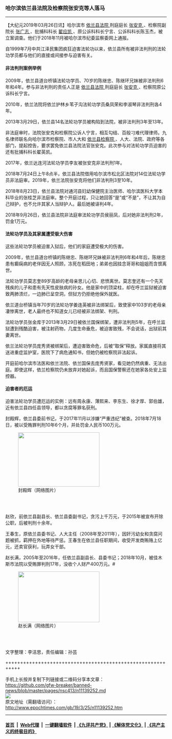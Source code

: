 ### 哈尔滨依兰县法院及检察院张安克等人落马
------------------------

<p>
 【大纪元2019年03月26日讯】哈尔滨市
 <a href="http://www.epochtimes.com/gb/tag/%E4%BE%9D%E5%85%B0%E5%8E%BF%E6%B3%95%E9%99%A2.html">
  依兰县法院
 </a>
 刑庭庭长
 <a href="http://www.epochtimes.com/gb/tag/%E5%BC%A0%E5%AE%89%E5%85%8B.html">
  张安克
 </a>
 、检察院副院长
 <a href="http://www.epochtimes.com/gb/tag/%E5%BC%A0%E5%B9%BF%E5%BF%97.html">
  张广志
 </a>
 、批捕科科长
 <a href="http://www.epochtimes.com/gb/tag/%E7%BF%9F%E5%BA%94%E5%87%AF.html">
  翟应凯
 </a>
 、原公诉科科长宁言、公诉科科长陈玉杰，被立案调查。他们于2018年11月被哈尔滨市纪委监察委网上通报。
</p>
<p>
 自1999年7月中共江泽民集团疯狂迫害法轮功以来，依兰县所有被非法判刑的法轮功学员都与他们的直接或间接参与迫害有关。
</p>
<h4>
 非法判刑案例举例
</h4>
<p>
 2009年，依兰县道台桥镇法轮功学员、70岁的陈继忠、陈继环兄妹被非法判刑6年和4年。参与非法判刑的责任人正是
 <a href="http://www.epochtimes.com/gb/tag/%E4%BE%9D%E5%85%B0%E5%8E%BF%E6%B3%95%E9%99%A2.html">
  依兰县法院
 </a>
 刑庭庭长
 <a href="http://www.epochtimes.com/gb/tag/%E5%BC%A0%E5%AE%89%E5%85%8B.html">
  张安克
 </a>
 、检察院原公诉科长宁言。
</p>
<p>
 2010年，依兰法院将依兰护林乡苇子沟法轮功学员桑凤荣和李淑琴非法判刑各4年。
</p>
<p>
 2013年3月29日，依兰县14名法轮功学员被构陷到法院，被非法判刑3年至13年。
</p>
<p>
 非法庭审时，法院张安克和检察院公诉人宁言，相互勾结、百般刁难代理律师。九名律师联名向哈尔滨市检察院、市人大和
 <a href="http://www.epochtimes.com/gb/tag/%E4%BE%9D%E5%85%B0%E5%8E%BF%E6%A3%80%E5%AF%9F%E9%99%A2.html">
  依兰县检察院
 </a>
 、人大、法院、政府等各部门，提起控告，要求罢免依兰县法院法官张安克。此次参与对法轮功学员迫害的还有批捕科科长翟英凯。
</p>
<p>
 2017年，依兰达连河法轮功学员李友被张安克非法判刑1年。
</p>
<p>
 2018年7月24日上午8点半，依兰县法院借用哈尔滨市松北区法院对14位法轮功学员非法庭审。2019年，依兰法院张安克将他们非法判刑3至10年。
</p>
<p>
 2018年8月23日，依兰县法院对通河县妇幼保健院主治医师、哈尔滨医科大学本科毕业的张桂芝非法庭审。整个开庭过程，只让她回答“是”或“不是”，不让其为自己辩护，也不允许其家人当辩护人。最后她被诬判4年。
</p>
<p>
 2018年9月26日，依兰县法院非法庭审法轮功学员侯丽凤，后对她非法判刑2年，罚金1万元。
</p>
<h4>
 法轮功学员及其家属遭受极大伤害
</h4>
<p>
 这些法轮功学员被迫害入狱后，他们的家庭遭受极大的伤害。
</p>
<p>
 2009年，依兰县道台桥镇的陈继忠、陈继环兄妹被非法判刑6年和4年后，陈继忠患有癫痫病的老伴因无人照顾，冻死在稻田地；弟弟也因挂念哥哥和姐姐而含恨离世。
</p>
<p>
 法轮功学员莫志奎89岁高龄的老母亲思儿心切、悲愤离世。莫志奎还有一个先天残疾的儿子和患有先天性皮肤病的孙女。他是家中的顶梁柱，却在呼兰监狱被迫害致两肺溃烂，一边肺已呈空洞，但狱方仍拒绝他保外就医。
</p>
<p>
 依兰道台桥镇当年70岁的法轮功学姜连英被非法绑架后，致使家中103岁的老母亲凄惨离世，老人最终也不知道女儿已经被非法绑架、判刑。
</p>
<p>
 法轮功学员张金库于2013年3月29日被依兰国保绑架，遭非法判刑5年，在呼兰监狱遭到残酷迫害，被注射药物，几度生命垂危，被迫害致残，不会说话，出狱前其妻离世。
</p>
<p>
 依兰法轮功学员庞秀贤被绑架后，遭迫害致命危，后被“取保”释放。家属直接将其送进重症监护室，医院下了病危通知书，但她仍被检察院非法起诉。
</p>
<p>
 开庭前哈尔滨市法医和依兰法院、依兰国保去庞秀贤家，看见她仍然病重、无法出庭。即使这样，依兰检察院仍未放弃对她起诉，而且国保警察还在她家各处安上监控器。
</p>
<h4>
 迫害者的厄运
</h4>
<p>
 迫害法轮功学员遭厄运的实例：远有周永康、薄熙来、李东生、徐才厚、郭伯雄，近有依兰县四任县领导，都以贪腐等罪名获刑。
</p>
<p>
 封殿辉，依兰县委前书记，于2017年11月以涉嫌“严重违纪”被查。2018年7月18日，被以受贿罪判刑10年6个月，并处罚金人民币100万元。
</p>
<figure class="wp-caption aligncenter" id="attachment_11139386" style="width: 254px">
 <a href="http://i.epochtimes.com/assets/uploads/2019/03/2019-3-17-fengdianhui-ss.jpg">
  <img alt="" class=" wp-image-11139386" height="169" src="http://i.epochtimes.com/assets/uploads/2019/03/2019-3-17-fengdianhui-ss.jpg" width="254"/>
 </a>
 <br/><figcaption class="wp-caption-text">
  封殿辉（网络图片）
 </figcaption><br/>
</figure><br/>
<p>
 赵欣，前依兰县副县长、依兰县委副书记，贪污上千万元，于2015年被宣布开除公职，后被判刑十余年。
</p>
<p>
 王春生，原依兰县委书记、人大主任（2008年至2011年），因奸污幼女和贪腐问题被抓，羁押在外地等待严惩。王春生在依兰县任职期间，收受开发商贿赂上亿元，还卖官获利，玩弄女干部。
</p>
<p>
 赵长满，2005年至2016年，任依兰县副县长、县委书记；2018年10月，被佳木斯市法院以受贿罪判刑17年，没收个人财产400万元。#
</p>
<figure class="wp-caption aligncenter" id="attachment_11139387" style="width: 254px">
 <a href="http://i.epochtimes.com/assets/uploads/2019/03/2019-3-17-zhaochangman-ss.jpg">
  <img alt="" class=" wp-image-11139387" height="158" src="http://i.epochtimes.com/assets/uploads/2019/03/2019-3-17-zhaochangman-ss.jpg" width="254"/>
 </a>
 <br/><figcaption class="wp-caption-text">
  赵长满（网络图片）
 </figcaption><br/>
</figure><br/>
<p>
 文字整理：李洁思，责任编辑：孙芸
</p>

+++++++++++++++++++++++++++++++++++++++++++++++++++++++++++<br/><br/>
手机上长按并复制下列链接或二维码分享本文章：<br/>
https://github.com/gfw-breaker/banned-news/blob/master/pages/nsc413/n11139252.md <br/>
<a href='https://github.com/gfw-breaker/banned-news/blob/master/pages/nsc413/n11139252.md'><img src='https://github.com/gfw-breaker/banned-news/blob/master/pages/nsc413/n11139252.md.png'/></a> <br/>
原文地址（需翻墙访问）：http://www.epochtimes.com/gb/19/3/25/n11139252.htm


------------------------
#### [首页](https://github.com/gfw-breaker/banned-news/blob/master/README.md) &nbsp;|&nbsp; [Web代理](https://github.com/labour-camp/helloworld) &nbsp;|&nbsp; [一键翻墙软件](https://github.com/gfw-breaker/nogfw/blob/master/README.md) &nbsp;| [《九评共产党》](https://github.com/gfw-breaker/9ping.md/blob/master/README.md#九评之一评共产党是什么) | [《解体党文化》](https://github.com/gfw-breaker/jtdwh.md/blob/master/README.md) | [《共产主义的终极目的》](https://github.com/gfw-breaker/gczydzjmd.md/blob/master/README.md)

